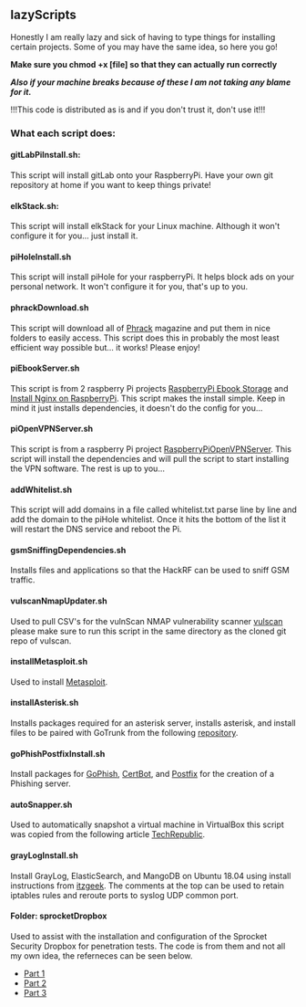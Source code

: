 ## lazyScripts

Honestly I am really lazy and sick of having to type things for installing certain projects. 
Some of you may have the same idea, so here you go!

**Make sure you chmod +x [file] so that they can actually run correctly**

**_Also if your machine breaks because of these I am not taking any blame for it._**

!!!This code is distributed as is and if you don't trust it, don't use it!!!

### What each script does:

#### gitLabPiInstall.sh:
This script will install gitLab onto your RaspberryPi. Have your own git repository at home if you want to keep things private!

#### elkStack.sh:
This script will install elkStack for your Linux machine. Although it won't configure it for you... just install it.

#### piHoleInstall.sh
This script will install piHole for your raspberryPi. It helps block ads on your personal network. It won't configure it for you, that's up to you.

#### phrackDownload.sh
This script will download all of [Phrack](http://phrack.org/) magazine and put them in nice folders to easily access. This script does this in probably the most least efficient way possible but... it works! Please enjoy!

#### piEbookServer.sh
This script is from 2 raspberry Pi projects [RaspberryPi Ebook Storage](https://pimylifeup.com/raspberry-pi-ebook-server/) and [Install Nginx on RaspberryPi](https://pimylifeup.com/raspberry-pi-nginx/). This script makes the install simple. Keep in mind it just installs dependencies, it doesn't do the config for you...

#### piOpenVPNServer.sh
This script is from a raspberry Pi project [RaspberryPiOpenVPNServer](https://pimylifeup.com/raspberry-pi-vpn-server/). This script will install the dependencies and will pull the script to start installing the VPN software. The rest is up to you...

#### addWhitelist.sh
This script will add domains in a file called whitelist.txt parse line by line and add the domain to the piHole whitelist. Once it hits the bottom of the list it will restart the DNS service and reboot the Pi.

#### gsmSniffingDependencies.sh
Installs files and applications so that the HackRF can be used to sniff GSM traffic.

#### vulscanNmapUpdater.sh
Used to pull CSV's for the vulnScan NMAP vulnerability scanner [vulscan](https://github.com/scipag/vulscan) please make sure to run this script in the same directory as the cloned git repo of vulscan.

#### installMetasploit.sh
Used to install [Metasploit](https://www.metasploit.com/). 

#### installAsterisk.sh
Installs packages required for an asterisk server, installs asterisk, and install files to be paired with GoTrunk from the following [repository](https://github.com/GoTrunk/asterisk-config.git).

#### goPhishPostfixInstall.sh
Install packages for [GoPhish](https://getgophish.com/), [CertBot](https://certbot.eff.org/), and [Postfix](http://www.postfix.org/) for the creation of a Phishing server.

#### autoSnapper.sh
Used to automatically snapshot a virtual machine in VirtualBox this script was copied from the following article [TechRepublic](https://www.techrepublic.com/article/how-to-automate-virtualbox-snapshots-with-the-vboxmanage-command/).

#### grayLogInstall.sh
Install GrayLog, ElasticSearch, and MangoDB on Ubuntu 18.04 using install instructions from [itzgeek](https://www.itzgeek.com/how-tos/linux/ubuntu-how-tos/how-to-install-graylog-on-ubuntu-16-04.html). The comments at the top can be used to retain iptables rules and reroute ports to syslog UDP common port.

#### Folder: sprocketDropbox
Used to assist with the installation and configuration of the Sprocket Security Dropbox for penetration tests. The code is from them and not all my own idea, the referneces can be seen below.
* [Part 1](https://www.sprocketsecurity.com/blog/penetration-testing-dropbox-setup-part1)
* [Part 2](https://www.sprocketsecurity.com/blog/penetration-testing-dropbox-setup-part2)
* [Part 3](https://www.sprocketsecurity.com/blog/penetration-testing-dropbox-setup-part3)
